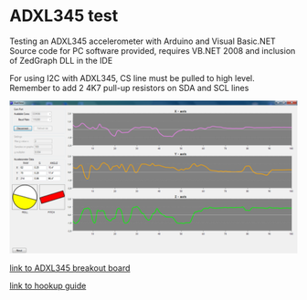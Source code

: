 # ADXL345 test
Testing an ADXL345 accelerometer with Arduino and Visual Basic.NET
Source code for PC software provided, requires VB.NET 2008 and inclusion of ZedGraph DLL in the IDE

For using I2C with ADXL345, CS line must be pulled to high level.
Remember to add 2 4K7 pull-up resistors on SDA and SCL lines

![application screenshot](https://github.com/Cyb3rn0id/ADXL345_test/blob/master/screenshot.png)

[link to ADXL345 breakout board](https://www.sparkfun.com/products/9836)

[link to hookup guide](https://learn.sparkfun.com/tutorials/adxl345-hookup-guide?_ga=1.9343222.255659784.1474484618)
